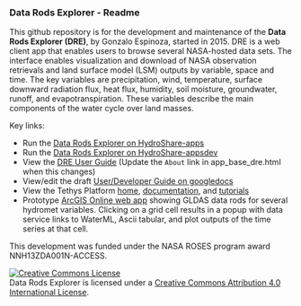 

### Data Rods Explorer - Readme ##

This github repository is for the development and maintenance of the **Data Rods Explorer (DRE)**, by Gonzalo Espinoza, started in 2015. DRE is a web client app that enables users to browse several NASA-hosted data sets. The interface enables visualization and download of NASA observation retrievals and land surface model (LSM) outputs by variable, space and time. The key variables are precipitation, wind, temperature, surface downward radiation flux, heat flux, humidity, soil moisture, groundwater, runoff, and evapotranspiration. These variables describe the main components of the water cycle over land masses.

Key links: 
 - Run the [Data Rods Explorer on HydroShare-apps](https://apps.hydroshare.org/apps/data-rods-explorer)
 - Run the [Data Rods Explorer on HydroShare-appsdev](https://appsdev.hydroshare.org/apps/data-rods-explorer)
 - View the [DRE User Guide](https://github.com/gespinoza/datarodsexplorer/blob/master/docs/DREUserGuide.md)   (Update the `About` link in app_base_dre.html when this changes)
 - View/edit the draft [User/Developer Guide on googledocs](https://docs.google.com/document/d/16v9j-HuuYwOpd-iXGDXRJCZFtWpDnE6EDNLC9UQMbjk/edit#)
 - View the Tethys Platform [home](http://www.tethysplatform.org/),  [documentation](http://docs.tethysplatform.org/en/latest/), and [tutorials](http://docs.tethysplatform.org/en/latest/tutorials.html)
 - Prototype [ArcGIS Online web app](https://www.arcgis.com/home/webmap/viewer.html?webmap=93b7c28dca3b4c86863408a4a90f729f&extent=-180,-60.799,180,81.0806) showing GLDAS data rods for several hydromet variables. Clicking on a grid cell results in a popup with data service links to WaterML, Ascii tabular, and plot outputs of the time series at that cell. 

This development was funded under the NASA ROSES program award NNH13ZDA001N-ACCESS. 

<a rel="license" href="http://creativecommons.org/licenses/by/4.0/"><img alt="Creative Commons License" style="border-width:0" src="https://i.creativecommons.org/l/by/4.0/88x31.png" /></a><br /><span xmlns:dct="http://purl.org/dc/terms/" href="http://purl.org/dc/dcmitype/InteractiveResource" property="dct:title" rel="dct:type">Data Rods Explorer</span> is licensed under a <a rel="license" href="http://creativecommons.org/licenses/by/4.0/">Creative Commons Attribution 4.0 International License</a>. 
